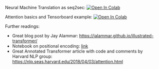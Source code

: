 Neural Machine Translation as seq2sec:
[![Open In Colab](https://colab.research.google.com/assets/colab-badge.svg)](https://colab.research.google.com/github/girafe-ai/ml-mipt/blob/advanced_s21/week1_03_Machine_Translation_and_Attention/practice_seq2seq_NMT.ipynb)

Attention basics and Tensorboard example:
[![Open In Colab](https://colab.research.google.com/assets/colab-badge.svg)](https://colab.research.google.com/github/girafe-ai/ml-mipt/blob/advanced_s21/week1_03_Machine_Translation_and_Attention/extra_practice_Attention_basics_and_tensorboard.ipynb)

Further readings:

- Great blog post by Jay Alammar:
  https://jalammar.github.io/illustrated-transformer/
- Notebook on positional encoding:
  [link](https://github.com/ml-mipt/ml-mipt/blob/advanced/week04_Transformer/week04_positional_encoding_carriers.ipynb)
- Great Annotated Transformer article with code and comments by Harvard NLP
  group: https://nlp.seas.harvard.edu/2018/04/03/attention.html
